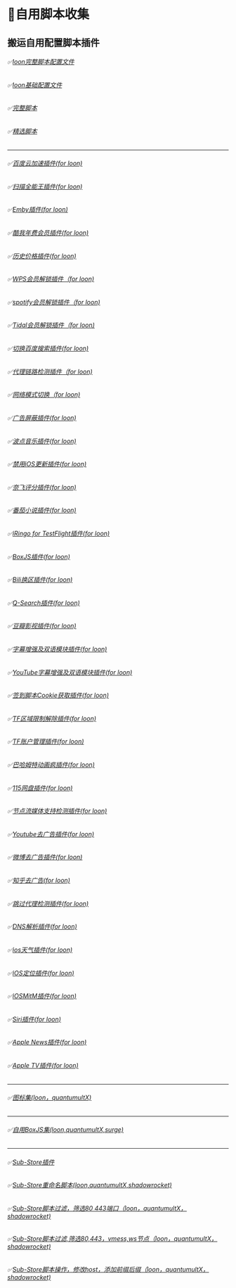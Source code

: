 # :balloon:自用脚本收集  
## 搬运自用配置脚本插件
###### :white_check_mark:[loon完整脚本配置文件](https://raw.githubusercontent.com/deezertidal/private/main/Loon_Full.conf)
###### :white_check_mark:[loon基础配置文件](https://raw.githubusercontent.com/deezertidal/private/main/Loon_Basic.conf)
###### :white_check_mark:[完整脚本](https://raw.githubusercontent.com/deezertidal/private/main/Script_Ultra.js)
###### :white_check_mark:[精选脚本](https://raw.githubusercontent.com/deezertidal/private/main/scripts_collection.js)
****
###### :white_check_mark:[百度云加速插件(for loon)](https://raw.githubusercontent.com/deezertidal/private/main/BaiduCloud.plugin)
###### :white_check_mark:[扫描全能王插件(for loon)](https://raw.githubusercontent.com/deezertidal/private/main/CamScanner.plugin)
###### :white_check_mark:[Emby插件(for loon)](https://raw.githubusercontent.com/deezertidal/private/main/Emby.plugin)
###### :white_check_mark:[酷我年费会员插件(for loon)](https://raw.githubusercontent.com/deezertidal/private/main/KuwoVip.plugin)
###### :white_check_mark:[历史价格插件(for loon)](https://raw.githubusercontent.com/deezertidal/private/main/Price.plugin)
###### :white_check_mark:[WPS会员解锁插件（for loon)](https://raw.githubusercontent.com/deezertidal/private/main/WPS.plugin)
###### :white_check_mark:[spotify会员解锁插件（for loon)](https://raw.githubusercontent.com/deezertidal/private/main/SpotifyPremium.plugin)
###### :white_check_mark:[Tidal会员解锁插件（for loon)](https://raw.githubusercontent.com/deezertidal/private/main/Tidal-HiFi.plugin)
###### :white_check_mark:[切换百度搜索插件(for loon)](https://raw.githubusercontent.com/deezertidal/private/main/B-Search.plugin)
###### :white_check_mark:[代理链路检测插件（for loon)](https://raw.githubusercontent.com/deezertidal/private/main/NodeLinkCheck.plugin) 
###### :white_check_mark:[网络模式切换（for loon)](https://raw.githubusercontent.com/deezertidal/private/main/Running-Mode.plugin)
###### :white_check_mark:[广告屏蔽插件(for loon)](https://raw.githubusercontent.com/deezertidal/private/main/AdBlock.plugin)
###### :white_check_mark:[波点音乐插件(for loon)](https://raw.githubusercontent.com/deezertidal/private/main/Bodian.plugin)
###### :white_check_mark:[禁用iOS更新插件(for loon)](https://raw.githubusercontent.com/deezertidal/private/main/DisableUpdate.plugin)
###### :white_check_mark:[奈飞评分插件(for loon)](https://raw.githubusercontent.com/deezertidal/private/main/Ratings.plugin)
###### :white_check_mark:[番茄小说插件(for loon)](https://raw.githubusercontent.com/deezertidal/private/main/fanqienovel.plugin)
###### :white_check_mark:[iRingo for TestFlight插件(for loon)](https://raw.githubusercontent.com/deezertidal/private/main/iRingo_TestFlight.plugin)
###### :white_check_mark:[BoxJS插件(for loon)](https://raw.githubusercontent.com/chavyleung/scripts/master/box/rewrite/boxjs.rewrite.loon.tf.plugin)
###### :white_check_mark:[Bili换区插件(for loon)](https://raw.githubusercontent.com/Coldvvater/Loon/master/Plugin/Bili_Auto_Regions.plugin)
###### :white_check_mark:[Q-Search插件(for loon)](https://raw.githubusercontent.com/Coldvvater/Loon/master/Plugin/Q-Search.plugin)
###### :white_check_mark:[豆瓣影视插件(for loon)](https://raw.githubusercontent.com/Coldvvater/Loon/master/Plugin/DouBanPlay.plugin)
###### :white_check_mark:[字幕增强及双语模块插件(for loon)](https://raw.githubusercontent.com/DualSubs/DualSubs/main/plugin/DualSubs.plugin)
###### :white_check_mark:[YouTube字幕增强及双语模块插件(for loon)](https://raw.githubusercontent.com/DualSubs/DualSubs/main/plugin/DualSubs.YouTube.plugin)
###### :white_check_mark:[签到脚本Cookie获取插件(for loon)](https://raw.githubusercontent.com/NobyDa/Script/master/Loon/Loon_GetCookie.plugin)
###### :white_check_mark:[TF区域限制解除插件(for loon)](https://raw.githubusercontent.com/NobyDa/Script/master/Loon/Loon_TF_Download.plugin)
###### :white_check_mark:[TF账户管理插件(for loon)](https://raw.githubusercontent.com/NobyDa/Script/master/Loon/Loon_TF_Account.plugin)
###### :white_check_mark:[巴哈姆特动画疯插件(for loon)](https://raw.githubusercontent.com/NobyDa/Script/master/Loon/Loon_Bahamut_ADS.plugin)
###### :white_check_mark:[115网盘插件(for loon)](https://raw.githubusercontent.com/Tartarus2014/Loon-Script/master/Plugin/115.plugin)
###### :white_check_mark:[节点流媒体支持检测插件(for loon)](https://raw.githubusercontent.com/Tartarus2014/Loon-Script/master/Plugin/MediaCheck.plugin)
###### :white_check_mark:[Youtube去广告插件(for loon)](https://raw.githubusercontent.com/Tartarus2014/Loon-Script/master/Plugin/Block/YouTubeAds.plugin)
###### :white_check_mark:[微博去广告插件(for loon)](https://raw.githubusercontent.com/Tartarus2014/Loon-Script/master/Plugin/Block/WeiboAds.plugin)
###### :white_check_mark:[知乎去广告(for loon)](https://raw.githubusercontent.com/Tartarus2014/Loon-Script/master/Plugin/Block/ZhiHu.plugin)
###### :white_check_mark:[跳过代理检测插件(for loon)](https://raw.githubusercontent.com/Tartarus2014/Loon-Script/master/Plugin/skip-proxy.plugin)
###### :white_check_mark:[DNS解析插件(for loon)](https://raw.githubusercontent.com/VirgilClyne/VirgilClyne/main/modules/DNS/DNS.plugin)
###### :white_check_mark:[ios天气插件(for loon)](https://raw.githubusercontent.com/VirgilClyne/iRingo/main/plugin/Weather.plugin)
###### :white_check_mark:[iOS定位插件(for loon)](https://raw.githubusercontent.com/VirgilClyne/iRingo/main/plugin/Location.plugin)
###### :white_check_mark:[iOSMitM插件(for loon)](https://raw.githubusercontent.com/VirgilClyne/iRingo/main/plugin/MitM.plugin)
###### :white_check_mark:[Siri插件(for loon)](https://raw.githubusercontent.com/VirgilClyne/iRingo/main/plugin/Siri.plugin)
###### :white_check_mark:[Apple News插件(for loon)](https://raw.githubusercontent.com/VirgilClyne/iRingo/main/plugin/News.plugin)
###### :white_check_mark:[Apple TV插件(for loon)](https://raw.githubusercontent.com/VirgilClyne/iRingo/main/plugin/TV.plugin)
****
###### :white_check_mark:[图标集(loon，quantumultX)](https://raw.githubusercontent.com/deezertidal/private/main/icons.json)
****
###### :white_check_mark:[自用BoxJS集(loon,quantumultX,surge)](https://raw.githubusercontent.com/deezertidal/private/main/Boxjs.json)
****
###### :white_check_mark:[Sub-Store插件](https://raw.githubusercontent.com/Peng-YM/Sub-Store/master/config/Loon.plugin)
###### :white_check_mark:[Sub-Store重命名脚本(loon,quantumultX,shadowrocket)](https://raw.githubusercontent.com/futurkk/Potato/main/Rename/rename.js#input=zh&output=zh&airport=你需要的机场名)
###### :white_check_mark:[Sub-Store脚本过滤，筛选80 443端口（loon，quantumultX，shadowrocket)](https://raw.githubusercontent.com/deezertidal/private/main/port-filter.js)
###### :white_check_mark:[Sub-Store脚本过滤,筛选80,443，vmess,ws节点（loon，quantumultX，shadowrocket)](https://raw.githubusercontent.com/deezertidal/private/main/nodes-filter.js) 
###### :white_check_mark:[Sub-Store脚本操作，修改host，添加前缀后缀（loon，quantumultX，shadowrocket)](https://raw.githubusercontent.com/deezertidal/private/main/vmess-host.js)
